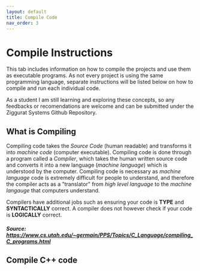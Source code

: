```yaml
---
layout: default
title: Compile Code
nav_order: 3
---
```


# Compile Instructions

This tab includes information on how to compile the projects and use them as executable programs. As not every project is using the same programming language, separate instructions will be listed below on how to compile and run each individual code. 

As a student I am still learning and exploring these concepts, so any feedbacks or recomendations are welcome and can be submitted under the Ziggurat Systems Github Repository.

## What is Compiling

Compiling code takes the *Source Code* (human readable) and transforms it into *machine code* (computer executable). Compiling code is done through a program called a *Compiler*, which takes the human written source code and converts it into a new language (*machine language*) which is understood by the computer. Compiling code is necessary as *machine language* code is extremely difficult for people to understand, and therefore the compiler acts as a "translator" from *high level language* to the *machine langauge* that computers understand.

Compilers have additional jobs such as ensuring your code is **TYPE** and **SYNTACTICALLY** correct. A compiler does not however check if your code is **LOGICALLY** correct.

##### *Source: https://www.cs.utah.edu/~germain/PPS/Topics/C_Language/compiling_C_programs.html*

## Compile C++ code
